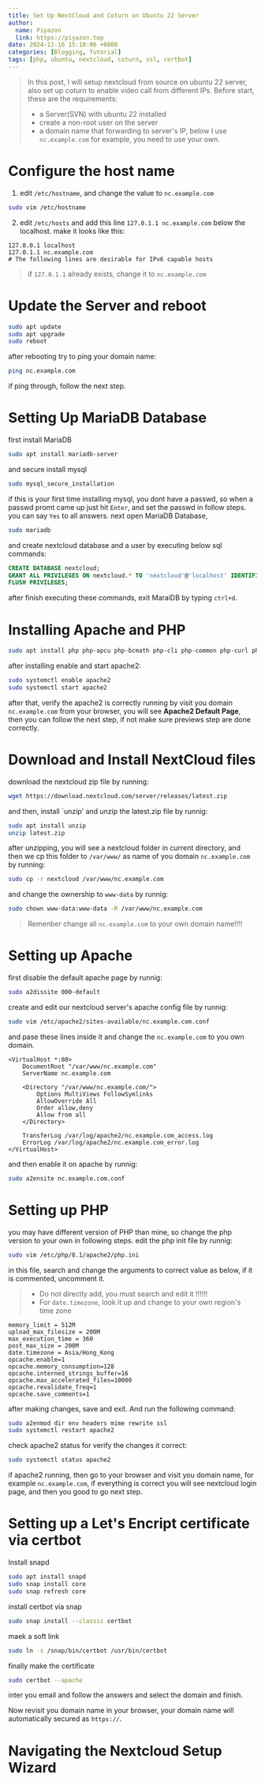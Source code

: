 ```yaml
---
title: Set Up NextCloud and Coturn on Ubuntu 22 Server
author:
  name: Piyazon
  link: https://piyazon.top
date: 2024-11-16 15:10:00 +0800
categories: [Blogging, Tutorial]
tags: [php, ubuntu, nextcloud, coturn, ssl, certbot]
---
```


> In this post, I will setup nextcloud from source on ubuntu 22 server, also set up *coturn* to enable video call from different IPs. Before start, these are the requirements:
> - a Server(SVN) with ubuntu 22 installed
> - create a non-root user on the server
> - a domain name that forwarding to server's IP, below I use `nc.example.com` for example, you need to use your own.


# Configure the host name
1. edit `/etc/hostname`, and change the value to `nc.example.com`
```bash
sudo vim /etc/hostname
```
2. edit `/etc/hosts` and add this line `127.0.1.1 nc.example.com` below the localhost.
make it looks like this:
```config
127.0.0.1 localhost
127.0.1.1 nc.example.com
# The following lines are desirable for IPv6 capable hosts
```
> if `127.0.1.1` already exists, change it to `nc.example.com`

# Update the Server and reboot
```bash
sudo apt update
sudo apt upgrade
sudo reboot
```
after rebooting try to ping your domain name:
```bash
ping nc.example.com
```
if ping through, follow the next step.

# Setting Up MariaDB Database
first install MariaDB
```bash
sudo apt install mariadb-server
```
and secure install mysql
```bash 
sudo mysql_secure_installation
```
if this is your first time installing mysql, you dont have a passwd, so when a passwd promt came up just hit `Enter`, and set the passwd in follow steps. you can say `Yes` to all answers.
next open MariaDB Database,
```bash
sudo mariadb
```
and create nextcloud database and a user by executing below sql commands:
```sql
CREATE DATABASE nextcloud;
GRANT ALL PRIVILEGES ON nextcloud.* TO 'nextcloud'@'localhost' IDENTIFIED BY 'YOUR_PASSWD_THAT_YOU_SET_IN_PREVIEWS_STEP';
FLUSH PRIVILEGES;
```
after finish executing these commands, exit MaraiDB by typing `ctrl+d`.

# Installing Apache and PHP
```bash
sudo apt install php php-apcu php-bcmath php-cli php-common php-curl php-gd php-gmp php-imagick php-intl php-mbstring php-mysql php-zip php-xml
```
after installing enable and start apache2:
```bash
sudo systemctl enable apache2
sudo systemctl start apache2
```
after that, verify the apache2 is correctly running by visit you domain `nc.example.com` from your browser, you will see **Apache2 Default Page**, then you can follow the next step, if not make sure previews step are done correctly.

# Download and Install NextCloud files
download the nextcloud zip file by running:
```bash
wget https://download.nextcloud.com/server/releases/latest.zip
```
and then, install `unzip' and unzip the latest.zip file by runnig:
```bash
sudo apt install unzip
unzip latest.zip
```
after unzipping, you will see a nextcloud folder in current directory, and then we cp this folder to `/var/www/` as name of you domain `nc.example.com` by running:
```bash
sudo cp -r nextcloud /var/www/nc.example.com
```
and change the ownership to `www-data` by runnig:
```bash
sudo chown www-data:www-data -R /var/www/nc.example.com
```
> Remenber change all `nc.example.com` to your own domain name!!!!

# Setting up Apache
first disable the default apache page by runnig:
```bash
sudo a2dissite 000-default
```
create and edit our nextcloud server's apache config file by runnig:
```bash
sudo vim /etc/apache2/sites-available/nc.example.com.conf
```
and pase these lines inside it and change the  `nc.example.com` to you own domain.
```config
<VirtualHost *:80>
    DocumentRoot "/var/www/nc.example.com"
    ServerName nc.example.com

    <Directory "/var/www/nc.example.com/">
        Options MultiViews FollowSymlinks
        AllowOverride All
        Order allow,deny
        Allow from all
    </Directory>

    TransferLog /var/log/apache2/nc.example.com_access.log
    ErrorLog /var/log/apache2/nc.example.com_error.log
</VirtualHost>
```
and then enable it on apache by runnig:
```bash
sudo a2ensite nc.example.com.conf 
```

# Setting up PHP
you may have different version of PHP than mine, so change the php version to your own in following steps. edit the php init file by runnig:
```bash
sudo vim /etc/php/8.1/apache2/php.ini
```
in this file, search and change the arguments to correct value as below, if it is commented, uncomment it.
> - Do not directly add, you must search and edit it !!!!!!
> - For `date.timezone`, look it up and change to your own region's time zone

```config
memory_limit = 512M
upload_max_filesize = 200M
max_execution_time = 360
post_max_size = 200M
date.timezone = Asia/Hong_Kong
opcache.enable=1
opcache.memory_consumption=128
opcache.interned_strings_buffer=16
opcache.max_accelerated_files=10000
opcache.revalidate_freq=1
opcache.save_comments=1
```
after making changes, save and exit. And run the following command:
```bash
sudo a2enmod dir env headers mime rewrite ssl
sudo systemctl restart apache2
```
check apache2 status for verify the changes it correct:
```bash
sudo systemctl status apache2
```
if apache2 running, then go to your browser and visit you domain name, for example `nc.example.com`, if everything is correct you will see nextcloud login page, and then you good to go next step.

# Setting up a Let's Encript certificate via certbot
Install snapd
```bash
sudo apt install snapd
sudo snap install core
sudo snap refresh core
```
install certbot via snap
```bash
sudo snap install --classic certbot
```
maek a soft link
```bash
sudo ln -s /snap/bin/certbot /usr/bin/certbot
```
finally make the certificate
```bash
sudo certbot --apache
```
inter you email and follow the answers and select the domain and finish.

Now revisit you domain name in your browser, your domain name will automatically secured as `https://`.

# Navigating the Nextcloud Setup Wizard
